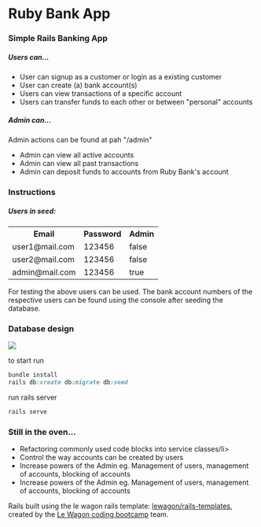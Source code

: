 <h1>Ruby Bank App</h1>

<h3> Simple Rails Banking App </h3>

<h5>Users can...</h5>
<ul>
  <li>User can signup as a customer or login as a existing customer</li>
  <li>User can create (a) bank account(s)</li>
  <li>Users can view transactions of a specific account</li>
  <li>Users can transfer funds to each other or between "personal" accounts</li>
</ul>

<h5>Admin can...</h5>
<p>Admin actions can be found at pah "/admin"</p>
<ul>
  <li>Admin can view all active accounts</li>
  <li>Admin can view all past transactions</li>
  <li>Admin can deposit funds to accounts from Ruby Bank's account</li>
</ul>


<h3> Instructions </h3>
<h5>Users in seed:</h5>
<table>
  <tr> 
    <th>Email</th>
    <th>Password</th>
    <th>Admin</th>
  </tr>
  <tr>
    <td>user1@mail.com</td>
    <td>123456</td>
    <td>false</td>
  </tr>
  <tr>
    <td>user2@mail.com</td>
    <td>123456</td>
    <td>false</td>
  </tr>
  <tr>
    <td>admin@mail.com</td>
    <td>123456</td>
    <td>true</td>
  </tr>
</table>

<p> For testing the above users can be used. The bank account numbers of the respective users can be found using the console after seeding the database.</p>

<h3>Database design</h3>
<img src="https://user-images.githubusercontent.com/64923657/147818963-e044b66d-fae6-496a-8287-41d6f0b1ee2b.png">

<p> to start run</p>

```ruby
bundle install
rails db:create db:migrate db:seed
```

<p> run rails server</p>

```ruby
rails serve
```

<h3> Still in the oven... </h3>
<ul>
  <li>Refactoring commonly used code blocks into service classes/li>
  <li>Control the way accounts can be created by users</li>
  <li>Increase powers of the Admin eg. Management of users, management of accounts, blocking of accounts</li>
  <li>Increase powers of the Admin eg. Management of users, management of accounts, blocking of accounts</li>
</ul>

Rails built using the le wagon rails template: [lewagon/rails-templates](https://github.com/lewagon/rails-templates), created by the [Le Wagon coding bootcamp](https://www.lewagon.com) team.

